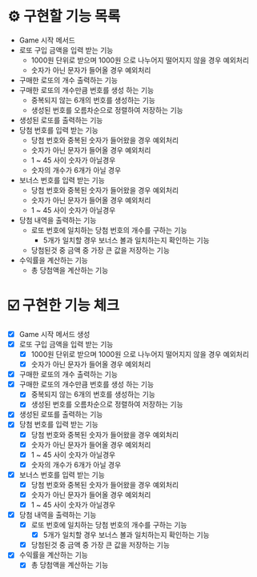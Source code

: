 # ⚙️ 구현할 기능 목록

- Game 시작 메서드
- 로또 구입 금액을 입력 받는 기능
    - 1000원 단위로 받으며 1000원 으로 나누어지 떨어지지 않을 경우 예외처리
    - 숫자가 아닌 문자가 들어올 경우 예외처리
- 구매한 로또의 개수 출력하는 기능
- 구매한 로또의 개수만큼 번호를 생성 하는 기능
    - 중복되지 않는 6개의 번호를 생성하는 기능
    - 생성된 번호를 오름차순으로 정렬하여 저장하는 기능
- 생성된 로또를 출력하는 기능
- 당첨 번호를 입력 받는 기능
  - 당첨 번호와 중복된 숫자가 들어왔을 경우 예외처리
  - 숫자가 아닌 문자가 들어올 경우 예외처리
  - 1 ~ 45 사이 숫자가 아닐경우
  - 숫자의 개수가 6개가 아닐 경우
- 보너스 번호를 입력 받는 기능
  - 당첨 번호와 중복된 숫자가 들어왔을 경우 예외처리
  - 숫자가 아닌 문자가 들어올 경우 예외처리
  - 1 ~ 45 사이 숫자가 아닐경우
- 당첨 내역을 출력하는 기능
    - 로또 번호에 일치하는 당첨 번호의 개수를 구하는 기능
        - 5개가 일치할 경우 보너스 볼과 일치하는지 확인하는 기능
    - 당첨된것 중 금액 중 가장 큰 값을 저장하는 기능
- 수익률을 계산하는 기능
    - 총 당첨액을 계산하는 기능

# ☑️ 구현한 기능 체크

* [X] Game 시작 메서드 생성
* [X] 로또 구입 금액을 입력 받는 기능
    * [X] 1000원 단위로 받으며 1000원 으로 나누어지 떨어지지 않을 경우 예외처리
    * [X] 숫자가 아닌 문자가 들어올 경우 예외처리
* [X] 구매한 로또의 개수 출력하는 기능
* [X] 구매한 로또의 개수만큼 번호를 생성 하는 기능
    * [X] 중복되지 않는 6개의 번호를 생성하는 기능
    * [X] 생성된 번호를 오름차순으로 정렬하여 저장하는 기능
* [X] 생성된 로또를 출력하는 기능
* [X] 당첨 번호를 입력 받는 기능
  * [X] 당첨 번호와 중복된 숫자가 들어왔을 경우 예외처리
  * [X] 숫자가 아닌 문자가 들어올 경우 예외처리
  * [X] 1 ~ 45 사이 숫자가 아닐경우
  * [X] 숫자의 개수가 6개가 아닐 경우
* [X] 보너스 번호를 입력 받는 기능
    * [X] 당첨 번호와 중복된 숫자가 들어왔을 경우 예외처리
    * [X] 숫자가 아닌 문자가 들어올 경우 예외처리
    * [X] 1 ~ 45 사이 숫자가 아닐경우
* [X] 당첨 내역을 출력하는 기능
    * [X] 로또 번호에 일치하는 당첨 번호의 개수를 구하는 기능
        * [X] 5개가 일치할 경우 보너스 볼과 일치하는지 확인하는 기능
    * [X] 당첨된것 중 금액 중 가장 큰 값을 저장하는 기능
* [X] 수익률을 계산하는 기능
    * [X] 총 당첨액을 계산하는 기능